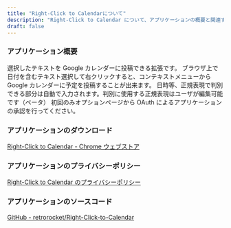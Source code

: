 ```yaml
---
title: "Right-Click to Calendarについて"
description: "Right-Click to Calendar について、アプリケーションの概要と関連する情報をまとめたページです。"
draft: false
---
```


### アプリケーション概要

選択したテキストを Google カレンダーに投稿できる拡張です。
ブラウザ上で日付を含むテキスト選択して右クリックすると、コンテキストメニューから Google カレンダーに予定を投稿することが出来ます。
日時等、正規表現で判別できる部分は自動で入力されます。判別に使用する正規表現はユーザが編集可能です（ベータ）
初回のみオプションページから OAuth によるアプリケーションの承認を行ってください。

### アプリケーションのダウンロード

[Right-Click to Calendar - Chrome ウェブストア](https://chrome.google.com/webstore/detail/right-click-to-calendar/femihkgadmhfmdlkjjfjcgleppfggadk?hl=ja)

### アプリケーションのプライバシーポリシー

[Right-Click to Calendar のプライバシーポリシー](/right-click-to-calendar-policy)

### アプリケーションのソースコード

[GitHub - retrorocket/Right-Click-to-Calendar](https://github.com/retrorocket/Right-Click-to-Calendar)
